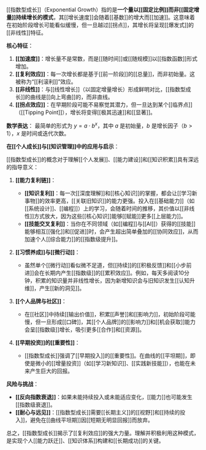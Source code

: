 [[指数型成长]]（Exponential Growth）指的是**一个量以[[固定比例]]而非[[固定增量]]持续增长的模式**，其[[增长速度]]会随着[[基数]]的增大而[[加速]]。这意味着在初始阶段增长可能看似缓慢，但一旦越过[[拐点]]，其增长将呈现[[爆发式]]的[[非线性]]特征。

**核心特征**：

1.  **[[加速度]]**：增长量不是常数，而是[[随时间]]或[[随规模]]以[[指数函数]]形式增加。
2.  **[[复利效应]]**：每一次增长都是基于[[前一阶段]]的[[总量]]，而非初始量。这被称为“[[利滚利]]”效应。
3.  **[[非线性]]**：与[[线性增长]]（以固定增量增长）形成鲜明对比，[[指数型成长]]的曲线是[[向上弯曲]]的，而非直线。
4.  **[[拐点效应]]**：在早期阶段可能不易察觉其潜力，但一旦达到某个[[临界点]]（[[Tipping Point]]），增长将变得[[极其迅速]]和[[显著]]。

**数学表达**：
最简单的形式为 $y = a \cdot b^x$，其中 $a$ 是初始量，$b$ 是增长因子（$b > 1$），$x$ 是时间或迭代次数。

**在[[个人成长]]与[[知识管理]]中的应用与启示**：

[[指数型成长]]的概念对于理解[[个人发展]]、[[能力建设]]和[[知识积累]]具有深远的指导意义：

1.  **[[能力复利链]]**：
    *   **[[知识复利]]**：每一次[[深度理解]]和[[核心知识]]的掌握，都会让[[学习新事物]]的效率更高，[[关联旧知识]]的能力更强。投入在[[基础能力]]（如[[系统设计]]、[[编程]]）上的学习，会随着时间的推移，其价值以[[非线性]]方式放大，因为这些[[核心知识]]能够[[赋能]]更多[[上层能力]]。
    *   **[[技能交叉复利]]**：当你在不同领域（如[[编程]]与[[AI]]）获得的[[技能]]能够相互[[强化]]和[[促进]]时，会产生超出简单叠加的[[协同效应]]，从而加速个人[[综合能力]]的[[指数级提升]]。

2.  **[[习惯养成]]与[[微行动]]**：
    *   虽然单个[[微行动]]看似微不足道，但[[持续]]的[[积极反馈]]和[[小步前进]]会在长期内产生[[指数级]]的[[累积效应]]。例如，每天多阅读10分钟，积累的知识量并非线性增长，因为新增知识会与旧知识发生[[认知升维]]，产生[[新的洞见]]。

3.  **[[个人品牌与社区]]**：
    *   在[[社区]]中持续[[输出价值]]，积累[[声誉]]和[[影响力]]，初始阶段可能慢，但一旦形成[[口碑]]，其[[个人品牌]]的[[影响力]]和[[机会获取]]能力会呈[[指数级]]增长，吸引更多[[合作]]和[[资源]]。

4.  **[[早期投资]]的[[重要性]]**：
    *   [[指数型成长]]强调了[[早期投入]]的[[重要性]]。在曲线的[[平坦期]]，即使是微小的[[增量投资]]（如[[学习新知识]]、[[实践新技能]]），也能在未来产生巨大的回报。

**风险与挑战**：

*   **[[反向指数衰退]]**：如果未能持续投入或未能适应变化，[[能力]]也可能发生[[指数级衰退]]。
*   **[[耐心与远见]]**：[[指数型成长]]需要[[长期主义]]的[[视野]]和[[持续的投入]]，避免在[[曲线平坦期]]因[[短期无明显回报]]而放弃。

总之，[[指数型成长]]揭示了[[复利效应]]的强大力量。理解并积极利用这种模式，是实现个人[[能力跃迁]]、[[知识体系]]构建和[[长期成功]]的关键。